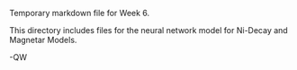 Temporary markdown file for Week 6.

This directory includes files for the neural network model for Ni-Decay and Magnetar Models.

-QW
